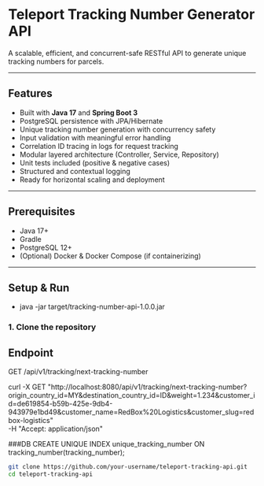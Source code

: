 # Teleport Tracking Number Generator API

A scalable, efficient, and concurrent-safe RESTful API to generate unique tracking numbers for parcels.

---

## Features

- Built with **Java 17** and **Spring Boot 3**
- PostgreSQL persistence with JPA/Hibernate
- Unique tracking number generation with concurrency safety
- Input validation with meaningful error handling
- Correlation ID tracing in logs for request tracking
- Modular layered architecture (Controller, Service, Repository)
- Unit tests included (positive & negative cases)
- Structured and contextual logging
- Ready for horizontal scaling and deployment

---

## Prerequisites

- Java 17+
- Gradle
- PostgreSQL 12+
- (Optional) Docker & Docker Compose (if containerizing)

---

## Setup & Run
- java -jar target/tracking-number-api-1.0.0.jar

### 1. Clone the repository

## Endpoint
GET /api/v1/tracking/next-tracking-number

curl -X GET "http://localhost:8080/api/v1/tracking/next-tracking-number?origin_country_id=MY&destination_country_id=ID&weight=1.234&customer_id=de619854-b59b-425e-9db4-943979e1bd49&customer_name=RedBox%20Logistics&customer_slug=redbox-logistics" \
-H "Accept: application/json"

###DB
CREATE UNIQUE INDEX unique_tracking_number ON tracking_number(tracking_number);

```bash
git clone https://github.com/your-username/teleport-tracking-api.git
cd teleport-tracking-api


